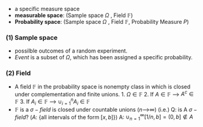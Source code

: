 
- a specific measure space
- **measurable space**: (Sample space $\Omega$ , Field $\mathbb{F}$)
- **Probability space**: (Sample space $\Omega$ , Field $\mathbb{F}$, Probability Measure $P$)


### (1) Sample space
- possilble outcomes of a random experiment.
- $Event$ is a subset of $\Omega$, which has been assigned a specific probability. 


### (2) Field
- A field $\mathbb{F}$ in the probability space is nonempty class in which is closed under complementation and finite unions.
	  1. $\Omega \in \mathbb{F}$
	  2. If $A \in \mathbb{F}$ --> $A^c \in \mathbb{F}$
	  3. If $A_i \in \mathbb{F}$ --> $\cup_{i=1}^{n}A_i \in \mathbb{F}$ 
- $\mathbb{F}$ is a $\sigma-field$ is closed under countable unions ($n$-->$\infty$)
  (i.e.) 
    Q: is A $\sigma-field$? ($A$: {all intervals of the form $[x, b]$})
	A: $\cup_{n=1}^\infty [1/n, b]=(0,b] \notin A$ 

